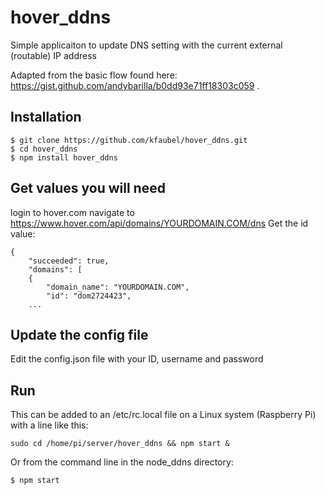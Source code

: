 # hover_ddns
Simple applicaiton to update DNS setting with the current external (routable) IP address

Adapted from the basic flow found here: https://gist.github.com/andybarilla/b0dd93e71ff18303c059 . 

## Installation
````
$ git clone https://github.com/kfaubel/hover_ddns.git
$ cd hover_ddns
$ npm install hover_ddns
````

## Get values you will need
login to hover.com
navigate to https://www.hover.com/api/domains/YOURDOMAIN.COM/dns
Get the id value:
````
{
    "succeeded": true,
    "domains": [
    {
        "domain_name": "YOURDOMAIN.COM",
        "id": "dom2724423",
    ...
````

## Update the config file
Edit the config.json file with your ID, username and password

## Run
This can be added to an /etc/rc.local file on a Linux system (Raspberry Pi) with a line like this:
````
sudo cd /home/pi/server/hover_ddns && npm start &
````
Or from the command line in the node_ddns directory:

````
$ npm start
````


